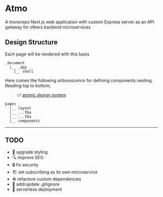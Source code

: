 # Atmo

A monorepo Next.js web application with custom Express server as an API gateway
for others backend microservices

## Design Structure

Each page will be rendered with this basis

```
_document
  |__ _app
    |__ shell
```

Here comes the following _arborescence_ for defining components nesting.
Reading top to bottom,

> cf [atomic design system](http://atomicdesign.bradfrost.com/table-of-contents/)

```
pages
  |__ layout
  |__ ...tba
  |__ ...tba
  |__ components
```

---

## TODO

- :lipstick: upgrade styling
- :mag: improve SEO
- :lock: fix security
- :building_construction: set subscribing as its own microservice
- :recycle: refactore custom dependencies
- :see_no_evil: add/update .gitignore
- :rocket: serverless deployment
